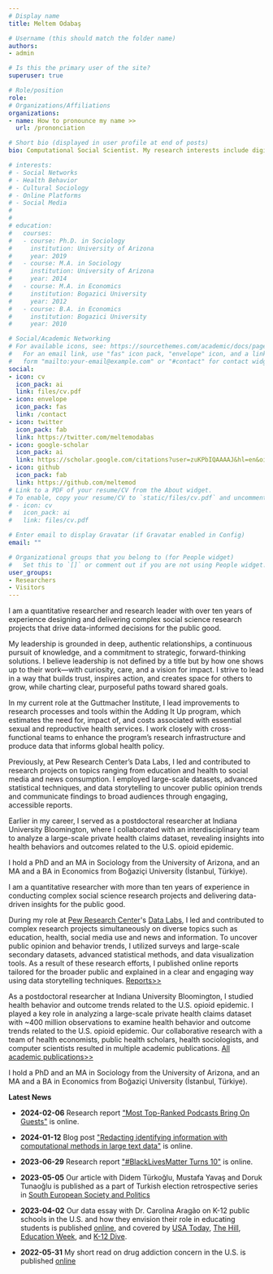```yaml
---
# Display name
title: Meltem Odabaş

# Username (this should match the folder name)
authors:
- admin

# Is this the primary user of the site?
superuser: true

# Role/position
role: 
# Organizations/Affiliations
organizations:
- name: How to pronounce my name >>
  url: /prononciation

# Short bio (displayed in user profile at end of posts)
bio: Computational Social Scientist. My research interests include digital technology, social media use, and the relationship between social interaction and cultural formation.

# interests:
# - Social Networks
# - Health Behavior
# - Cultural Sociology
# - Online Platforms
# - Social Media
# 
# 
# education:
#   courses:
#   - course: Ph.D. in Sociology
#     institution: University of Arizona
#     year: 2019
#   - course: M.A. in Sociology
#     institution: University of Arizona
#     year: 2014
#   - course: M.A. in Economics
#     institution: Bogazici University
#     year: 2012
#   - course: B.A. in Economics
#     institution: Bogazici University
#     year: 2010

# Social/Academic Networking
# For available icons, see: https://sourcethemes.com/academic/docs/page-builder/#icons
#   For an email link, use "fas" icon pack, "envelope" icon, and a link in the
#   form "mailto:your-email@example.com" or "#contact" for contact widget.
social:
- icon: cv
  icon_pack: ai
  link: files/cv.pdf
- icon: envelope
  icon_pack: fas
  link: /contact
- icon: twitter
  icon_pack: fab
  link: https://twitter.com/meltemodabas
- icon: google-scholar
  icon_pack: ai
  link: https://scholar.google.com/citations?user=zuKPbIQAAAAJ&hl=en&oi=ao
- icon: github
  icon_pack: fab
  link: https://github.com/meltemod
# Link to a PDF of your resume/CV from the About widget.
# To enable, copy your resume/CV to `static/files/cv.pdf` and uncomment the lines below.
# - icon: cv
#   icon_pack: ai
#   link: files/cv.pdf

# Enter email to display Gravatar (if Gravatar enabled in Config)
email: ""

# Organizational groups that you belong to (for People widget)
#   Set this to `[]` or comment out if you are not using People widget.
user_groups:
- Researchers
- Visitors
---
```


I am a quantitative researcher and research leader with over ten years of experience 
designing and delivering complex social science research projects that drive data-informed 
decisions for the public good.

My leadership is grounded in deep, authentic relationships, a continuous pursuit of knowledge, 
and a commitment to strategic, forward-thinking solutions. I believe leadership is not defined 
by a title but by how one shows up to their work—with curiosity, care, and a vision for impact. 
I strive to lead in a way that builds trust, inspires action, and creates space for others to grow, 
while charting clear, purposeful paths toward shared goals.

In my current role at the Guttmacher Institute, I lead improvements to research processes 
and tools within the Adding It Up program, which estimates the need for, impact of, 
and costs associated with essential sexual and reproductive health services. 
I work closely with cross-functional teams to enhance the program’s research infrastructure 
and produce data that informs global health policy.

Previously, at Pew Research Center’s Data Labs, I led and contributed to research projects on 
topics ranging from education and health to social media and news consumption.
 I employed large-scale datasets, advanced statistical techniques, and data storytelling 
 to uncover public opinion trends and communicate findings to broad audiences through engaging, 
 accessible reports.

Earlier in my career, I served as a postdoctoral researcher at Indiana University Bloomington, 
where I collaborated with an interdisciplinary team to analyze a large-scale private health claims dataset, 
revealing insights into health behaviors and outcomes related to the U.S. opioid epidemic.

I hold a PhD and an MA in Sociology from the University of Arizona, 
and an MA and a BA in Economics from Boğaziçi University (İstanbul, Türkiye).

I am a quantitative researcher with more than ten years of experience in conducting complex social science research projects and delivering data-driven insights for the public good. 

During my role at [Pew Research Center](https://www.pewresearch.org/)'s [Data Labs](https://www.pewresearch.org/methods/about-data-labs/), I led and contributed to complex research projects simultaneously on diverse topics such as education, health, social media use and news and information. To uncover public opinion and behavior trends, I utilized surveys and large-scale secondary datasets, advanced statistical methods, and data visualization tools. As a result of these research efforts, I published online reports tailored for the broader public and explained in a clear and engaging way using data storytelling techniques. [Reports>>](https://www.pewresearch.org/staff/meltem-odabas/)

As a postdoctoral researcher at Indiana University Bloomington, I studied health behavior and outcome trends related to the U.S. opioid epidemic. I played a key role in analyzing a large-scale private health claims dataset with ~400 million observations to examine health behavior and outcome trends related to the U.S. opioid epidemic. Our collaborative research with a team of health economists, public health scholars, health sociologists, and computer scientists resulted in multiple academic publications. [All academic publications>>](https://scholar.google.com/citations?user=zuKPbIQAAAAJ&hl=en)

I hold a PhD and an MA in Sociology from the University of Arizona, and an MA and a BA in Economics from Boğaziçi University (İstanbul, Türkiye).

**Latest News**

- **2024-02-06** Research report ["Most Top-Ranked Podcasts Bring On Guests"](https://www.pewresearch.org/journalism/2024/02/06/most-top-ranked-podcasts-bring-on-guests/) is online.

- **2024-01-12** Blog post ["Redacting identifying information with computational methods in large text data"](https://www.pewresearch.org/decoded/2024/01/12/redacting-identifying-information-with-computational-methods-in-large-text-data/) is online.

- **2023-06-29** Research report ["#BlackLivesMatter Turns 10"](https://www.pewresearch.org/internet/2023/06/29/blacklivesmatter-turns-10/) is online.

- **2023-05-05** Our article with Didem Türkoğlu, Mustafa Yavaş and Doruk Tunaoğlu is published as a part of Turkish election retrospective series in [South European Society and Politics](https://www.tandfonline.com/doi/abs/10.1080/13608746.2023.2200901)

- **2023-04-02** Our data essay with Dr. Carolina Aragão on K-12 public schools in the U.S. and how they envision their role in educating students is published [online](https://www.pewresearch.org/social-trends/2023/04/04/school-district-mission-statements-highlight-a-partisan-divide-over-diversity-equity-and-inclusion-in-k-12-education/), and covered by [USA Today](https://www.usatoday.com/story/news/education/2023/04/04/public-schools-mission-statements-partisan-divide-dei/11593250002/), [The Hill](https://thehill.com/blogs/blog-briefing-room/3933631-blue-school-districts-far-more-likely-to-include-diversity-in-mission-statements-analysis/), [Education Week](https://www.edweek.org/leadership/what-an-analysis-of-school-district-mission-statements-revealed/2023/04), and [K-12 Dive](https://www.k12dive.com/news/DEI-partisan-school-mission-statements/647003/).  

- **2022-05-31** My short read on drug addiction concern in the U.S. is published [online](https://www.pewresearch.org/fact-tank/2022/05/31/concern-about-drug-addiction-has-declined-in-u-s-even-in-areas-where-fatal-overdoses-have-risen-the-most/)

